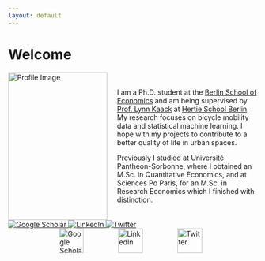 ```yaml
---
layout: default
---
```

# Welcome

<div style="display: flex; align-items: center;">
    <img src="assets/KaiserSilke_profil.JPG" alt="Profile Image" width="200" height="300" style="margin-right: 20px;">
    <div>
        <p>
            I am a Ph.D. student at the <a href="https://berlinschoolofeconomics.de/home">Berlin School of Economics</a>  and am being supervised by
            <a href="https://lynnkaack.com/index.html">Prof. Lynn Kaack</a> at
            <a href="https://www.hertie-school.org/en/datasciencelab/people/profile/person/kaiser">Hertie School Berlin</a>.
            My research focuses on bicycle mobility data and statistical machine learning. I hope with my projects
            to contribute to a better quality of life in urban spaces.
        </p>
        <p>
            Previously I studied at Université Panthéon-Sorbonne, where I obtained an M.Sc. in Quantitative Economics,
            and at Sciences Po Paris, for an M.Sc. in Research Economics which I finished with distinction.
        </p>
    </div>
</div>

<a href="[https://scholar.google.com/citations/your-profile-id](https://scholar.google.de/citations?user=gcnnM8IAAAAJ&hl=de&oi=sra)">
  <img src="url-to-google-scholar-icon" alt="Google Scholar">
</a>

<a href="www.linkedin.com/in/silke-kaiser">
  <img src="url-to-linkedin-icon" alt="LinkedIn">
</a>

<a href="https://twitter.com/S_K_Kaiser">
  <img src="url-to-twitter-icon" alt="Twitter">
</a>

<div class="icon-links">
  <a href="https://scholar.google.de/citations?user=gcnnM8IAAAAJ&hl=de&oi=sra">
    <img src="url-to-google-scholar-icon" alt="Google Scholar">
  </a>

  <a href="www.linkedin.com/in/silke-kaiser">
    <img src="url-to-linkedin-icon" alt="LinkedIn">
  </a>

  <a href="https://twitter.com/S_K_Kaiser">
    <img src="url-to-twitter-icon" alt="Twitter">
  </a>
</div>

<style>
  .icon-links {
    display: flex; /* Make the icons align horizontally */
    justify-content: space-between; /* Add space between icons */
    max-width: 300px; /* Adjust the maximum width as needed */
    margin: 0 auto; /* Center the icons horizontally */
  }

  .icon-links a {
    text-decoration: none; /* Remove underlines from links */
  }

  .icon-links img {
    width: 50px; /* Adjust the width of the icons as needed */
    height: 50px; /* Adjust the height of the icons as needed */
    margin-right: 10px; /* Add some spacing between icons */
  }
</style>

